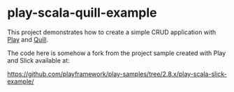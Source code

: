 # play-scala-quill-example

This project demonstrates how to create a simple CRUD application with [Play](https://www.playframework.com/) and [Quill](https://getquill.io/).

The code here is somehow a fork from the project sample created with Play and Slick available at:

<https://github.com/playframework/play-samples/tree/2.8.x/play-scala-slick-example/>
